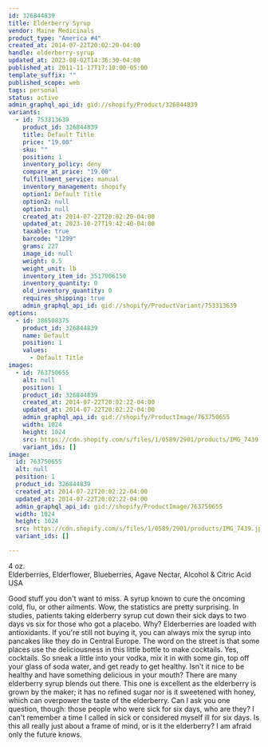 ```yaml
---
id: 326844839
title: Elderberry Syrup
vendor: Maine Medicinals
product_type: "America #4"
created_at: 2014-07-22T20:02:20-04:00
handle: elderberry-syrup
updated_at: 2023-08-02T14:36:30-04:00
published_at: 2011-11-17T17:10:00-05:00
template_suffix: ""
published_scope: web
tags: personal
status: active
admin_graphql_api_id: gid://shopify/Product/326844839
variants:
  - id: 753313639
    product_id: 326844839
    title: Default Title
    price: "19.00"
    sku: ""
    position: 1
    inventory_policy: deny
    compare_at_price: "19.00"
    fulfillment_service: manual
    inventory_management: shopify
    option1: Default Title
    option2: null
    option3: null
    created_at: 2014-07-22T20:02:20-04:00
    updated_at: 2023-10-27T19:42:40-04:00
    taxable: true
    barcode: "1299"
    grams: 227
    image_id: null
    weight: 0.5
    weight_unit: lb
    inventory_item_id: 3517006150
    inventory_quantity: 0
    old_inventory_quantity: 0
    requires_shipping: true
    admin_graphql_api_id: gid://shopify/ProductVariant/753313639
options:
  - id: 386508375
    product_id: 326844839
    name: Default
    position: 1
    values:
      - Default Title
images:
  - id: 763750655
    alt: null
    position: 1
    product_id: 326844839
    created_at: 2014-07-22T20:02:22-04:00
    updated_at: 2014-07-22T20:02:22-04:00
    admin_graphql_api_id: gid://shopify/ProductImage/763750655
    width: 1024
    height: 1024
    src: https://cdn.shopify.com/s/files/1/0589/2901/products/IMG_7439.jpeg?v=1406073742
    variant_ids: []
image:
  id: 763750655
  alt: null
  position: 1
  product_id: 326844839
  created_at: 2014-07-22T20:02:22-04:00
  updated_at: 2014-07-22T20:02:22-04:00
  admin_graphql_api_id: gid://shopify/ProductImage/763750655
  width: 1024
  height: 1024
  src: https://cdn.shopify.com/s/files/1/0589/2901/products/IMG_7439.jpeg?v=1406073742
  variant_ids: []

---
```


4 oz.  
Elderberries, Elderflower, Blueberries, Agave Nectar, Alcohol & Citric Acid  
USA

Good stuff you don't want to miss. A syrup known to cure the oncoming cold, flu, or other ailments. Wow, the statistics are pretty surprising. In studies, patients taking elderberry syrup cut down their sick days to two days vs six for those who got a placebo. Why? Elderberries are loaded with antioxidants. If you're still not buying it, you can always mix the syrup into pancakes like they do in Central Europe. The word on the street is that some places use the deliciousness in this little bottle to make cocktails. Yes, cocktails. So sneak a little into your vodka, mix it in with some gin, top off your glass of soda water, and get ready to get healthy. Isn't it nice to be healthy and have something delicious in your mouth? There are many elderberry syrup blends out there. This one is excellent as the elderberry is grown by the maker; it has no refined sugar nor is it sweetened with honey, which can overpower the taste of the elderberry. Can I ask you one question, though: those people who were sick for six days, who are they? I can't remember a time I called in sick or considered myself ill for six days. Is this all really just about a frame of mind, or is it the elderberry? I am afraid only the future knows.